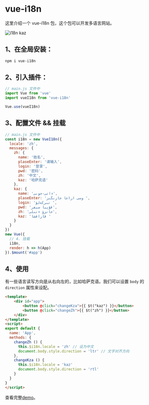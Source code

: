 # vue-i18n

这里介绍一个 vue-i18n 包，这个包可以开发多语言网站。

![i18n kaz](vue-i18n.gif)

## 1、在全局安装：


```bash
npm i vue-i18n
```

## 2、引入插件：


```js
// main.js 文件中
import Vue from 'vue'
import vueI18n from 'vue-i18n'

Vue.use(vueI18n)
```



## 3、配置文件 && 挂载

```js
// main.js 文件中
const i18n = new VueI18n({
  locale: 'zh',
  messages: {
    zh: {
      name: '姓名',
      plaseEnter: '请输入',
      login: '登录',
      pwd: '密码',
      zh: '中文',
      kaz: '哈萨克语'
    },
    kaz: {
      name: 'ءاتى-جونى',
      plaseEnter: 'وسى اراعا جازىڭىز ',
      login: 'تىركەلۋ ',
      pwd: 'قۇپيا سيفر',
      zh: 'حانزۋ ءتىلى',
      kaz: 'قازاقشا '
    }
  }
})
new Vue({
  // 4. 挂载
  i18n,
  render: h => h(App)
}).$mount('#app')
```



## 4、使用

有一些语言读写方向是从右向左的，比如哈萨克语。我们可以设置 `body` 的 `direction` 属性来设配。

```html
<template>
    <div id="app">
        <button @click="changeKza">{{ $t("kaz") }}</button>
        <button @click="changeZh">{{ $t("zh") }}</button>
    </div>
</template>
<script>
export default {
  name: 'App',
  methods: {
    changeZh () {
      this.$i18n.locale = 'zh' // 设为中文
      document.body.style.direction = 'ltr' // 文字对齐方向
    },
    changeKza () {
      this.$i18n.locale = 'kaz'
      document.body.style.direction = 'rtl'
    }
  }
}
</script>
```


查看完整[demo](https://github.com/Elgar17/web-demos)。